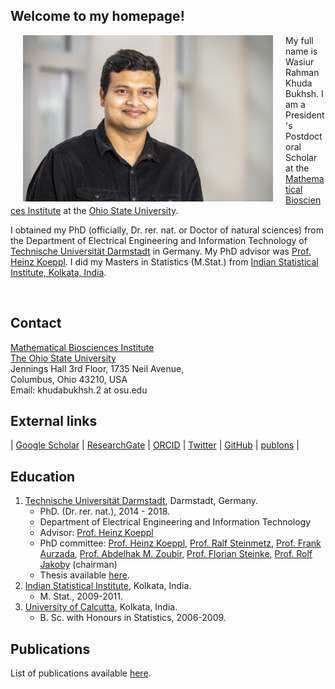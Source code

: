 <h2>Welcome to my homepage!</h2>
<div class="row">
  <div class="col">
      <img align="left" src="/image/KhudaBukhsh_OSU_2.jpg" alt="My only professional picture" width="400" hspace="20"/>
    <p float="right">My full name is Wasiur Rahman Khuda Bukhsh. I am a President's Postdoctoral Scholar at the <a href="https://mbi.osu.edu">Mathematical Biosciences Institute</a> at the <a href="https://www.osu.edu">Ohio State University</a>. 
    </p>
    <p float="right">I obtained my PhD (officially, Dr. rer. nat. or Doctor of natural sciences) from the Department of Electrical Engineering and Information Technology of <a href="https://www.tu-darmstadt.de/index.en.jsp">Technische Universität Darmstadt</a> in Germany. My PhD advisor was <a href="http://www.bcs.tu-darmstadt.de/biocomm/people_1/professor/heinzkoeppl.en.jsp">Prof. Heinz Koeppl</a>. I did my Masters in Statistics (M.Stat.) from <a href="https://www.isical.ac.in/">Indian Statistical Institute, Kolkata, India</a>. 
    </p>
  </div>
</div>


[1]: /image/KhudaBukhsh_OSU_2.jpg
<br>


## Contact
[Mathematical Biosciences Institute](https://mbi.osu.edu)    
[The Ohio State University](https://www.osu.edu)     
Jennings Hall 3rd Floor, 1735 Neil Avenue,   
Columbus, Ohio 43210, USA    
Email: khudabukhsh.2 at osu.edu

## External links
| [Google Scholar](https://scholar.google.de/citations?user=omkLnoEAAAAJ&hl=en) | [ResearchGate](https://www.researchgate.net/profile/Wasiur_R_Khudabukhsh) | [ORCID](https://orcid.org/0000-0003-1803-0470) | [Twitter](https://twitter.com/wasiur_rahman) | [GitHub](https://github.com/wasiur) | [publons](https://publons.com/researcher/3228507/wasiur-r-khudabukhsh) |


## Education
1. [Technische Universität Darmstadt](https://www.tu-darmstadt.de/index.en.jsp), Darmstadt, Germany.
    * PhD. (Dr. rer. nat.), 2014 - 2018.
    * Department of Electrical Engineering and Information Technology 
    * Advisor: [Prof. Heinz Koeppl](http://www.bcs.tu-darmstadt.de/biocomm/people_1/professor/heinzkoeppl.en.jsp)
    * PhD committee: [Prof. Heinz Koeppl](http://www.bcs.tu-darmstadt.de/biocomm/people_1/professor/heinzkoeppl.en.jsp), [Prof. Ralf Steinmetz](https://www.kom.tu-darmstadt.de/kom-multimedia-communications-lab/people/staff/ralf-steinmetz/), [Prof. Frank Aurzada](https://www2.mathematik.tu-darmstadt.de/~aurzada/), [Prof. Abdelhak M. Zoubir](https://www.spg.tu-darmstadt.de/spg/staff_1/currentstaffmembers/zoubir.en.jsp), [Prof. Florian Steinke](http://www.floriansteinke.net/), [Prof. Rolf Jakoby](https://www.etit.tu-darmstadt.de/fachbereich/professoren/aktuelle_professorinnen_und_professoren/index~1_6738.en.jsp) (chairman) 
    * Thesis available [here](http://tuprints.ulb.tu-darmstadt.de/7588/).
2. [Indian Statistical Institute](http://www.isical.ac.in/), Kolkata, India.
    * M. Stat., 2009-2011.
3. [University of Calcutta](http://www.caluniv.ac.in/), Kolkata, India.
    * B. Sc. with Honours in Statistics, 2006-2009. 

## Publications 

List of publications available [here](https://wasiur.github.io/Publications/).
